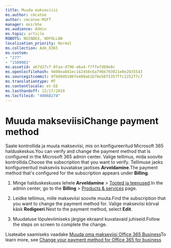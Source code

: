 ```yaml
---
title: Muuda makseviisi
ms.author: cmcatee
author: cmcatee-MSFT
manager: mnirkhe
ms.audience: Admin
ms.topic: article
ROBOTS: NOINDEX, NOFOLLOW
localization_priority: Normal
ms.collection: Adm_O365
ms.custom:
- "277"
- "1500001"
ms.assetid: a67d2fcf-0faa-4796-a6a4-f7ffefd89e9c
ms.openlocfilehash: 9408ea841ec142450c6a796b703021e0e2835543
ms.sourcegitcommit: 0fb89d8106fe409ab1b78e50f5357ffc2252f7c7
ms.translationtype: MT
ms.contentlocale: et-EE
ms.lasthandoff: 12/17/2019
ms.locfileid: "40068274"
---
```

# <a name="change-payment-method"></a><span data-ttu-id="fb164-102">Muuda makseviisi</span><span class="sxs-lookup"><span data-stu-id="fb164-102">Change payment method</span></span>

<span data-ttu-id="fb164-103">Saate kontrollida ja muuta makseviisi, mis on konfigureeritud Microsoft 365 halduskeskus.</span><span class="sxs-lookup"><span data-stu-id="fb164-103">You can verify and change the payment method that is configured in the Microsoft 365 admin center.</span></span> <span data-ttu-id="fb164-104">Valige tellimus, mida soovite kontrollida.</span><span class="sxs-lookup"><span data-stu-id="fb164-104">Choose the subscription that you want to verify.</span></span> <span data-ttu-id="fb164-105">Tellimuse jaoks konfigureeritud makseviis kuvatakse jaotises **Arveldamine**.</span><span class="sxs-lookup"><span data-stu-id="fb164-105">The payment method that's configured for the subscription appears under **Billing**.</span></span>
  
1. <span data-ttu-id="fb164-106">Minge halduskeskuses lehele **Arveldamine** \> [Tooted ja teenused](https://go.microsoft.com/fwlink/p/?linkid=842054).</span><span class="sxs-lookup"><span data-stu-id="fb164-106">In the admin center, go to the **Billing** \> [Products & services](https://go.microsoft.com/fwlink/p/?linkid=842054) page.</span></span>

2. <span data-ttu-id="fb164-107">Leidke tellimus, mille makseviisi soovite muuta.</span><span class="sxs-lookup"><span data-stu-id="fb164-107">Find the subscription that you want to change the payment method for.</span></span> <span data-ttu-id="fb164-108">Valige makseviisi kõrval käsk **Redigeeri**.</span><span class="sxs-lookup"><span data-stu-id="fb164-108">Next to the payment method, select **Edit**.</span></span>

3. <span data-ttu-id="fb164-109">Muudatuse lõpuleviimiseks järgige ekraanil kuvatavaid juhiseid.</span><span class="sxs-lookup"><span data-stu-id="fb164-109">Follow the steps on screen to complete the change.</span></span>

<span data-ttu-id="fb164-110">Lisateabe saamiseks vaadake [Muuda oma makseviisi Office 365 Business](https://docs.microsoft.com/office365/admin/subscriptions-and-billing/change-payment-method)</span><span class="sxs-lookup"><span data-stu-id="fb164-110">To learn more, see  [Change your payment method for Office 365 for business](https://docs.microsoft.com/office365/admin/subscriptions-and-billing/change-payment-method)</span></span>